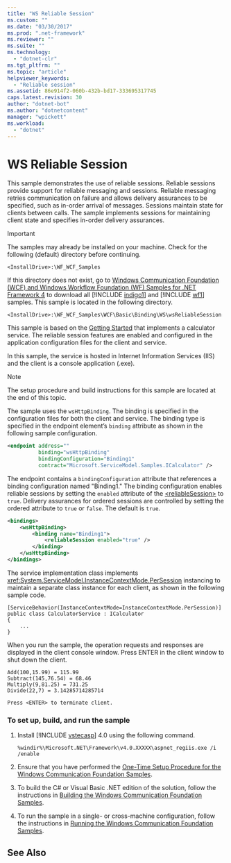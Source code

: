 ```yaml
---
title: "WS Reliable Session"
ms.custom: ""
ms.date: "03/30/2017"
ms.prod: ".net-framework"
ms.reviewer: ""
ms.suite: ""
ms.technology: 
  - "dotnet-clr"
ms.tgt_pltfrm: ""
ms.topic: "article"
helpviewer_keywords: 
  - "Reliable session"
ms.assetid: 86e914f2-060b-432b-bd17-333695317745
caps.latest.revision: 30
author: "dotnet-bot"
ms.author: "dotnetcontent"
manager: "wpickett"
ms.workload: 
  - "dotnet"
---
```

# WS Reliable Session
This sample demonstrates the use of reliable sessions. Reliable sessions provide support for reliable messaging and sessions. Reliable messaging retries communication on failure and allows delivery assurances to be specified, such as in-order arrival of messages. Sessions maintain state for clients between calls. The sample implements sessions for maintaining client state and specifies in-order delivery assurances.  
  
> [!IMPORTANT]
>  The samples may already be installed on your machine. Check for the following (default) directory before continuing.  
> 
>  `<InstallDrive>:\WF_WCF_Samples`  
> 
>  If this directory does not exist, go to [Windows Communication Foundation (WCF) and Windows Workflow Foundation (WF) Samples for .NET Framework 4](http://go.microsoft.com/fwlink/?LinkId=150780) to download all [!INCLUDE [indigo1](../../../../includes/indigo1-md.md)] and [!INCLUDE [wf1](../../../../includes/wf1-md.md)] samples. This sample is located in the following directory.  
> 
>  `<InstallDrive>:\WF_WCF_Samples\WCF\Basic\Binding\WS\wsReliableSession`  
  
 This sample is based on the [Getting Started](../../../../docs/framework/wcf/samples/getting-started-sample.md) that implements a calculator service. The reliable session features are enabled and configured in the application configuration files for the client and service.  
  
 In this sample, the service is hosted in Internet Information Services (IIS) and the client is a console application (.exe).  
  
> [!NOTE]
>  The setup procedure and build instructions for this sample are located at the end of this topic.  
  
 The sample uses the `wsHttpBinding`. The binding is specified in the configuration files for both the client and service. The binding type is specified in the endpoint element’s `binding` attribute as shown in the following sample configuration.  
  
```xml  
<endpoint address=""  
          binding="wsHttpBinding"  
          bindingConfiguration="Binding1"   
          contract="Microsoft.ServiceModel.Samples.ICalculator" />  
```  
  
 The endpoint contains a `bindingConfiguration` attribute that references a binding configuration named "Binding1." The binding configuration enables reliable sessions by setting the `enabled` attribute of the [\<reliableSession>](../../../../docs/framework/configure-apps/file-schema/wcf/reliablesession.md) to `true`. Delivery assurances for ordered sessions are controlled by setting the ordered attribute to `true` or `false`. The default is `true`.  
  
```xml  
<bindings>  
    <wsHttpBinding>  
        <binding name="Binding1">  
            <reliableSession enabled="true" />  
        </binding>  
    </wsHttpBinding>  
</bindings>  
```  
  
 The service implementation class implements <xref:System.ServiceModel.InstanceContextMode.PerSession> instancing to maintain a separate class instance for each client, as shown in the following sample code.  
  
```  
[ServiceBehavior(InstanceContextMode=InstanceContextMode.PerSession)] public class CalculatorService : ICalculator  
{  
    ...  
}  
```  
  
 When you run the sample, the operation requests and responses are displayed in the client console window. Press ENTER in the client window to shut down the client.  
  
```  
Add(100,15.99) = 115.99  
Subtract(145,76.54) = 68.46  
Multiply(9,81.25) = 731.25  
Divide(22,7) = 3.14285714285714  
  
Press <ENTER> to terminate client.  
```  
  
### To set up, build, and run the sample  
  
1. Install [!INCLUDE [vstecasp](../../../../includes/vstecasp-md.md)] 4.0 using the following command.  
  
   ```  
   %windir%\Microsoft.NET\Framework\v4.0.XXXXX\aspnet_regiis.exe /i /enable  
   ```  
  
2. Ensure that you have performed the [One-Time Setup Procedure for the Windows Communication Foundation Samples](../../../../docs/framework/wcf/samples/one-time-setup-procedure-for-the-wcf-samples.md).  
  
3. To build the C# or Visual Basic .NET edition of the solution, follow the instructions in [Building the Windows Communication Foundation Samples](../../../../docs/framework/wcf/samples/building-the-samples.md).  
  
4. To run the sample in a single- or cross-machine configuration, follow the instructions in [Running the Windows Communication Foundation Samples](../../../../docs/framework/wcf/samples/running-the-samples.md).  
  
## See Also
